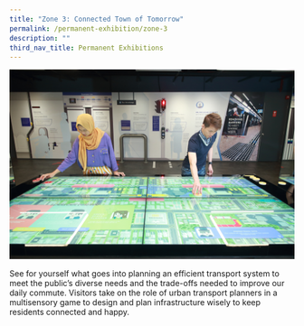 ```yaml
---
title: "Zone 3: Connected Town of Tomorrow"
permalink: /permanent-exhibition/zone-3
description: ""
third_nav_title: Permanent Exhibitions
---
```

![Alt text for image on Isomer site](/images/zone-images/Zone%203.JPG)

See for yourself what goes into planning an efficient transport system to meet the public’s diverse needs and the trade-offs needed to improve our daily commute. Visitors take on the role of urban transport planners in a multisensory game to design and plan infrastructure wisely to keep residents connected and happy.
